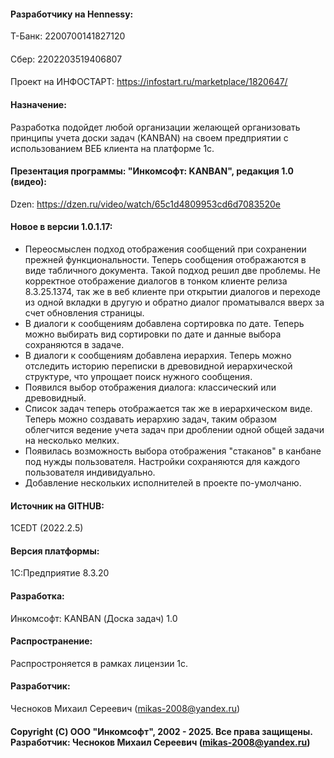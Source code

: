 #### Разработчику на Hennessy: 
Т-Банк: 2200700141827120
####
Сбер:	2202203519406807
####
Проект на ИНФОСТАРТ: https://infostart.ru/marketplace/1820647/
#### Назначение: 
Разработка подойдет любой организации желающей организовать принципы учета доски задач (KANBAN) на своем предприятии с использованием ВЕБ клиента на платформе 1с.   
#### Презентация программы: "Инкомсофт: KANBAN", редакция 1.0 (видео):
Dzen: https://dzen.ru/video/watch/65c1d4809953cd6d7083520e
#### Новое в версии 1.0.1.17: 
* Переосмыслен подход отображения сообщений при сохранении прежней функциональности. Теперь сообщения отображаются в виде табличного документа. Такой подход решил две проблемы. Не корректное отображение диалогов в тонком клиенте релиза 8.3.25.1374, так же в веб клиенте при открытии диалогов и переходе из одной вкладки в другую и обратно диалог проматывался вверх за счет обновления страницы.
* В диалоги к сообщениям добавлена сортировка по дате. Теперь можно выбирать вид сортировки по дате и данные выбора сохраняются в задаче.
* В диалоги к сообщениям добавлена иерархия. Теперь можно отследить историю переписки в древовидной иерархической структуре, что упрощает поиск нужного сообщения.
* Появился выбор отображения диалога: классический или древовидный.
* Список задач теперь отображается так же в иерархическом виде. Теперь можно создавать иерархию задач, таким образом облегчится ведение учета задач при дроблении одной общей задачи на несколько мелких.
* Появилась возможность выбора отображения "стаканов" в канбане под нужды пользователя. Настройки сохраняются для каждого пользователя индивидуально.
* Добавление нескольких исполнителей в проекте по-умолчаню.
#### Источник на GITHUB: 
1CEDT (2022.2.5) 
#### Версия платформы: 
1С:Предприятие 8.3.20
#### Разработка: 
Инкомсофт: KANBAN (Доска задач) 1.0 
#### Распространение: 
Распростроняется в рамках лицензии 1с. 
#### Разработчик: 
Чесноков Михаил Сереевич (mikas-2008@yandex.ru) 
#### Copyright (С) ООО "Инкомсофт", 2002 - 2025. Все права защищены. Разработчик: Чесноков Михаил Сереевич (mikas-2008@yandex.ru)
